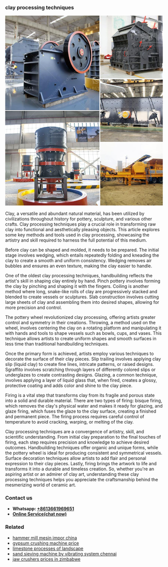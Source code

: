 <h3>clay processing techniques</h3><img src='1708497358.jpg' alt=''><p>Clay, a versatile and abundant natural material, has been utilized by civilizations throughout history for pottery, sculpture, and various other crafts. Clay processing techniques play a crucial role in transforming raw clay into functional and aesthetically pleasing objects. This article explores some key methods and tools used in clay processing, showcasing the artistry and skill required to harness the full potential of this medium.</p><p>Before clay can be shaped and molded, it needs to be prepared. The initial stage involves wedging, which entails repeatedly folding and kneading the clay to create a smooth and uniform consistency. Wedging removes air bubbles and ensures an even texture, making the clay easier to handle.</p><p>One of the oldest clay processing techniques, handbuilding reflects the artist's skill in shaping clay entirely by hand. Pinch pottery involves forming the clay by pinching and shaping it with the fingers. Coiling is another method where long, snake-like rolls of clay are progressively stacked and blended to create vessels or sculptures. Slab construction involves cutting large sheets of clay and assembling them into desired shapes, allowing for more precision and control.</p><p>The pottery wheel revolutionized clay processing, offering artists greater control and symmetry in their creations. Throwing, a method used on the wheel, involves centering the clay on a rotating platform and manipulating it with hands and tools to shape vessels such as bowls, cups, and vases. This technique allows artists to create uniform shapes and smooth surfaces in less time than traditional handbuilding techniques.</p><p>Once the primary form is achieved, artists employ various techniques to decorate the surface of their clay pieces. Slip trailing involves applying clay slip (liquid clay) to create fine lines, intricate patterns, or raised designs. Sgraffito involves scratching through layers of differently colored slips or underglazes to create contrasting designs. Glazing, a common technique, involves applying a layer of liquid glass that, when fired, creates a glossy, protective coating and adds color and shine to the clay piece.</p><p>Firing is a vital step that transforms clay from its fragile and porous state into a solid and durable material. There are two types of firing: bisque firing, which removes the clay's physical water and makes it ready for glazing, and glaze firing, which fuses the glaze to the clay surface, creating a finished and permanent piece. The firing process requires careful control of temperature to avoid cracking, warping, or melting of the clay.</p><p>Clay processing techniques are a convergence of artistry, skill, and scientific understanding. From initial clay preparation to the final touches of firing, each step requires precision and knowledge to achieve desired outcomes. Handbuilding techniques offer organic and unique forms, while the pottery wheel is ideal for producing consistent and symmetrical vessels. Surface decoration techniques allow artists to add flair and personal expression to their clay pieces. Lastly, firing brings the artwork to life and transforms it into a durable and timeless creation. So, whether you're an aspiring artist or an admirer of clay art, understanding these clay processing techniques helps you appreciate the craftsmanship behind the mesmerizing world of ceramic art.</p><h3>Contact us</h3><ul><li><strong>Whatsapp:&nbsp;<a href="https://wa.me/8613661969651">+8613661969651</a></strong></li><li><a href="https://swt.shibang-china.com/?git&amp;zhl&amp;clay processing techniques"><strong>Online Service(chat now)</strong></a></li></ul><h3>Related</h3><ul><li><a href='hammer mill mesin impor china.md'>hammer mill mesin impor china</a></li><li><a href='gypsum crushing machine price.md'>gypsum crushing machine price</a></li><li><a href='limestone processes of landscape.md'>limestone processes of landscape</a></li><li><a href='sand sieving machine by vibrating system chennai.md'>sand sieving machine by vibrating system chennai</a></li><li><a href='jaw crushers prices in zimbabwe.md'>jaw crushers prices in zimbabwe</a></li></ul>